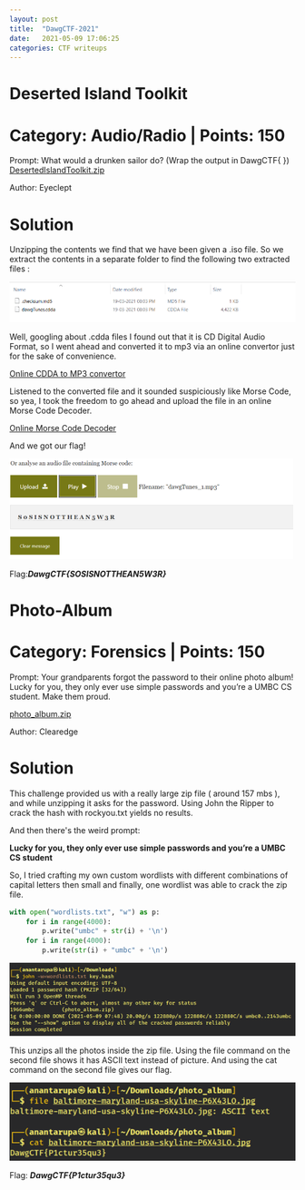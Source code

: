 ```yaml
---
layout: post
title:  "DawgCTF-2021"
date:   2021-05-09 17:06:25
categories: CTF writeups
---
```


# Deserted Island Toolkit

# Category: Audio/Radio | Points: 150

Prompt: What would a drunken sailor do? (Wrap the output in DawgCTF{ })
[DesertedIslandToolkit.zip](https://drive.google.com/file/d/1vYUIAPIeQgE6x781tH6SU3uU0YSx5Yxv/view?usp=sharing)

Author: Eyeclept

# Solution 

Unzipping the contents we find that we have been given a .iso file. So we extract the contents in a separate folder to find the following two extracted files :

![](/images/DawgCTF1.png)

Well, googling about .cdda files I found out that it is CD Digital Audio Format, so I went ahead and converted it to mp3 via an online convertor just for the sake of convenience.

[Online CDDA to MP3 convertor](https://convertio.co/cdda-mp3/)

Listened to the converted file and it sounded suspiciously like Morse Code, so yea, I took the freedom to go ahead and upload the file in an online Morse Code Decoder.

[Online Morse Code Decoder](https://morsecode.world/international/decoder/audio-decoder-adaptive.html)

And we got our flag!

![](/images/DawgCTF2.png)

Flag:***DawgCTF{SOSISNOTTHEAN5W3R}***


# Photo-Album

# Category: Forensics | Points: 150

Prompt: Your grandparents forgot the password to their online photo album! Lucky for you, they only ever use simple passwords and you’re a UMBC CS student. Make them proud.

[photo_album.zip](https://drive.google.com/file/d/17eVKCM2virQDmPHf5iRjT2ApbcxEPiZ6/view?usp=sharing)

Author: Clearedge

# Solution

This challenge provided us with a really large zip file ( around 157 mbs ), and while unzipping it asks for the password. Using John the Ripper to crack the hash with rockyou.txt yields no results. 

And then there's the weird prompt:

**Lucky for you, they only ever use simple passwords and you’re a UMBC CS student**

So, I tried crafting my own custom wordlists with different combinations of capital letters then small and finally, one wordlist was able to crack the zip file.

```py
with open("wordlists.txt", "w") as p:
    for i in range(4000):
        p.write("umbc" + str(i) + '\n')
    for i in range(4000):
        p.write(str(i) + "umbc" + '\n')        
```

![](/images/DawgCTF3.png)

This unzips all the photos inside the zip file. Using the file command on the second file shows it has ASCII text instead of picture. And using the cat command on the second file gives our flag.

![](/images/DawgCTF4.png)

Flag: ***DawgCTF{P1ctur35qu3}***